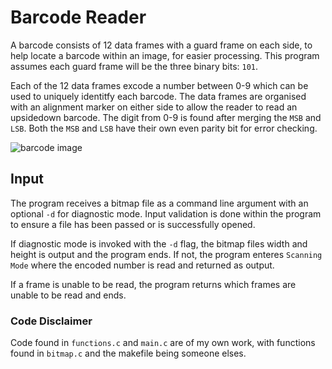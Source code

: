 # Barcode Reader
A barcode consists of 12 data frames with a guard frame on each side, to help locate a barcode
within an image, for easier processing. This program assumes each guard frame will be the three
binary bits: `101`.

Each of the 12 data frames excode a number between 0-9 which can be used to uniquely identitfy
each barcode. The data frames are organised with an alignment marker on either side to allow the 
reader to read an upsidedown barcode. The digit from 0-9 is found after merging the `MSB` and `LSB`.
Both the `MSB` and `LSB` have their own even parity bit for error checking.

<img src = "https://static.au.edusercontent.com/files/KvL5qk8AF7ysh19fpbWud2Gy" alt="barcode image">

## Input
The program receives a bitmap file as a command line argument with an optional `-d` for diagnostic mode.
Input validation is done within the program to ensure a file has been passed or is successfully opened.

If diagnostic mode is invoked with the `-d` flag, the bitmap files width and height is output and the
program ends. If not, the program enteres `Scanning Mode` where the encoded number is read and returned
as output.

If a frame is unable to be read, the program returns which frames are unable to be read and ends.

### Code Disclaimer
Code found in `functions.c` and `main.c` are of my own work, with functions found in `bitmap.c` and
the makefile being someone elses.
